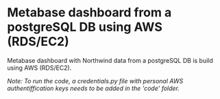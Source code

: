 # Metabase dashboard from a postgreSQL DB using AWS (RDS/EC2)
Metabase dashboard with Northwind data from a postgreSQL DB is build using AWS (RDS/EC2). 

_Note: To run the code, a credentials.py file with personal AWS authentiffication keys needs to be added in the 'code' folder._
